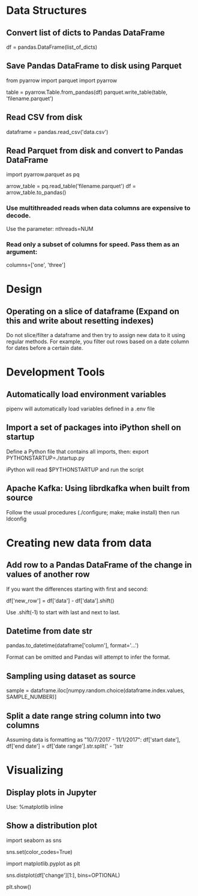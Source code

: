# Data Structures
## Convert list of dicts to Pandas DataFrame 
df = pandas.DataFrame(list_of_dicts)

## Save Pandas DataFrame to disk using Parquet
from pyarrow import parquet
import pyarrow

table = pyarrow.Table.from_pandas(df)
parquet.write_table(table, 'filename.parquet')

## Read CSV from disk
dataframe = pandas.read_csv('data.csv')

## Read Parquet from disk and convert to Pandas DataFrame
import pyarrow.parquet as pq

arrow_table = pq.read_table('filename.parquet')
df = arrow_table.to_pandas()

### Use multithreaded reads when data columns are expensive to decode. 
Use the parameter: nthreads=NUM
### Read only a subset of columns for speed. Pass them as an argument:
columns=['one', 'three']

# Design
## Operating on a slice of dataframe (Expand on this and write about resetting indexes)
Do not slice/filter a dataframe and then try to assign new data to it using regular methods.
For example, you filter out rows based on a date column for dates before a certain date.


# Development Tools
## Automatically load environment variables
pipenv will automatically load variables defined in a .env file

## Import a set of packages into iPython shell on startup
Define a Python file that contains all imports, then:
export PYTHONSTARTUP=./startup.py

iPython will read $PYTHONSTARTUP and run the script



## Apache Kafka: Using librdkafka when built from source
Follow the usual procedures (./configure; make; make install) then run ldconfig

# Creating new data from data
## Add row to a Pandas DataFrame of the change in values of another row
If you want the differences starting with first and second:

df['new_row'] = df['data'] - df['data'].shift()


Use .shift(-1) to start with last and next to last.


## Datetime from date str
pandas.to_datetime(dataframe['column'], format='...')

Format can be omitted and Pandas will attempt to infer the format.



## Sampling using dataset as source
sample = dataframe.iloc[numpy.random.choice(dataframe.index.values, SAMPLE_NUMBER)]
## Split a date range string column into two columns
Assuming data is formatting as "10/7/2017 - 11/1/2017":
df['start date'], df['end date'] = df['date range'].str.split(' - ')str

# Visualizing
## Display plots in Jupyter
Use: %matplotlib inline



## Show a distribution plot
import seaborn as sns

sns.set(color_codes=True)

import matplotlib.pyplot as plt

sns.distplot(df['change'][1:], bins=OPTIONAL)

plt.show()



